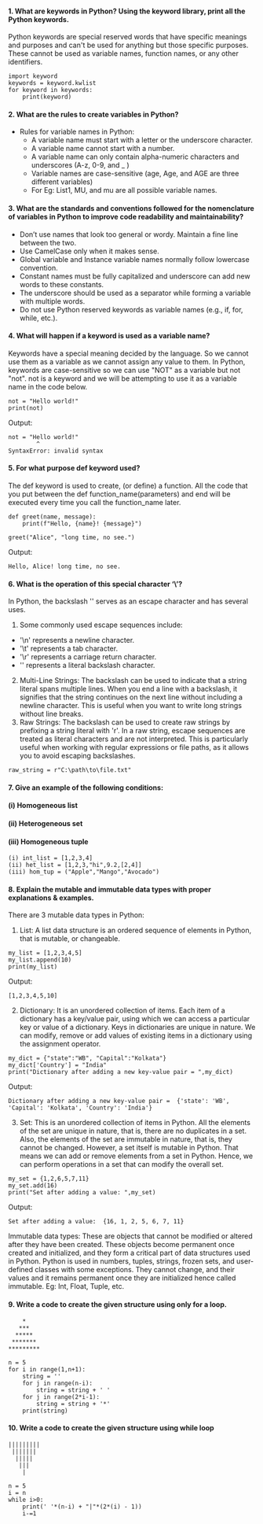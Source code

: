 #### 1. What are keywords in Python? Using the keyword library, print all the Python keywords.
Python keywords are special reserved words that have specific meanings and purposes and can't be used for anything but those specific purposes. These cannot be used as variable names, function names, or any other identifiers. 
```
import keyword
keywords = keyword.kwlist
for keyword in keywords:
    print(keyword)
```
#### 2. What are the rules to create variables in Python?
- Rules for variable names in Python:
    - A variable name must start with a letter or the underscore character.
    - A variable name cannot start with a number.
    - A variable name can only contain alpha-numeric characters and underscores (A-z, 0-9, and _ )
    - Variable names are case-sensitive (age, Age, and AGE are three different variables)
    - For Eg: List1, MU, and mu are all possible variable names.
#### 3. What are the standards and conventions followed for the nomenclature of variables in Python to improve code readability and maintainability?  
- Don’t use names that look too general or wordy. Maintain a fine line between the two.
- Use CamelCase only when it makes sense.
- Global variable and Instance variable names normally follow lowercase convention.
- Constant names must be fully capitalized and underscore can add new words to these constants.
- The underscore should be used as a separator while forming a variable with multiple words.
- Do not use Python reserved keywords as variable names (e.g., if, for, while, etc.).
#### 4. What will happen if a keyword is used as a variable name?
Keywords  have a special meaning decided by the language. So we cannot use them as a variable as we cannot assign any value to them. In Python, keywords are case-sensitive so we can use "NOT" as a variable but not "not".
not is a keyword and we will be attempting to use it as a variable name in the code below.
```
not = "Hello world!"
print(not)
```
Output:
```
not = "Hello world!"
        ^
SyntaxError: invalid syntax
```
#### 5. For what purpose def keyword used?
The def keyword is used to create, (or define) a function. All the code that you put between the def function_name(parameters) and end will be executed every time you call the function_name later.
```
def greet(name, message):
    print(f"Hello, {name}! {message}")

greet("Alice", "long time, no see.")
```
Output:
```
Hello, Alice! long time, no see.
```
#### 6. What is the operation of this special character ‘\’?
In Python, the backslash '' serves as an escape character and has several uses.
1. Some commonly used escape sequences include:
- '\n' represents a newline character.
- '\t' represents a tab character.
- '\r' represents a carriage return character.
- '\' represents a literal backslash character.
2. Multi-Line Strings: The backslash can be used to indicate that a string literal spans multiple lines. When you end a line with a backslash, it signifies that the string continues on the next line without including a newline character. This is useful when you want to write long strings without line breaks.
3. Raw Strings: The backslash can be used to create raw strings by prefixing a string literal with 'r'. In a raw string, escape sequences are treated as literal characters and are not interpreted. This is particularly useful when working with regular expressions or file paths, as it allows you to avoid escaping backslashes.
```
raw_string = r"C:\path\to\file.txt"
```
#### 7. Give an example of the following conditions:
#### (i) Homogeneous list
#### (ii) Heterogeneous set
#### (iii) Homogeneous tuple
```
(i) int_list = [1,2,3,4]
(ii) het_list = [1,2,3,"hi",9.2,[2,4]]
(iii) hom_tup = ("Apple","Mango","Avocado")
```
#### 8. Explain the mutable and immutable data types with proper explanations & examples.
There are 3 mutable data types in Python:
1. List: A list data structure is an ordered sequence of elements in Python, that is mutable, or changeable.
```
my_list = [1,2,3,4,5]
my_list.append(10)
print(my_list)
```
Output:
```
[1,2,3,4,5,10]
```
2. Dictionary: It is an unordered collection of items. Each item of a dictionary has a key/value pair, using which we can access a particular key or value of a dictionary. Keys in dictionaries are unique in nature. We can modify, remove or add values of existing items in a dictionary using the assignment operator.
```
my_dict = {"state":"WB", "Capital":"Kolkata"}
my_dict['Country'] = "India"
print("Dictionary after adding a new key-value pair = ",my_dict)
```
Output:
```
Dictionary after adding a new key-value pair =  {'state': 'WB', 'Capital': 'Kolkata', 'Country': 'India'}
```
3. Set: This is an unordered collection of items in Python. All the elements of the set are unique in nature, that is, there are no duplicates in a set. Also, the elements of the set are immutable in nature, that is, they cannot be changed. However, a set itself is mutable in Python. That means we can add or remove elements from a set in Python. Hence, we can perform operations in a set that can modify the overall set.
```
my_set = {1,2,6,5,7,11}
my_set.add(16)
print("Set after adding a value: ",my_set)
```
Output:
```
Set after adding a value:  {16, 1, 2, 5, 6, 7, 11}
```
Immutable data types: These are objects that cannot be modified or altered after they have been created. These objects become permanent once created and initialized, and they form a critical part of data structures used in Python. Python is used in numbers, tuples, strings, frozen sets, and user-defined classes with some exceptions. They cannot change, and their values and it remains permanent once they are initialized hence called immutable. Eg: Int, Float, Tuple, etc.
#### 9. Write a code to create the given structure using only for a loop.
```
    *
   ***
  *****
 *******
*********
```
```
n = 5
for i in range(1,n+1):
    string = ''
    for j in range(n-i):
        string = string + ' '
    for j in range(2*i-1):
        string = string + '*'
    print(string)
```
#### 10. Write a code to create the given structure using while loop   
```
|||||||||
 |||||||
  |||||
   |||
    |
```
```
n = 5
i = n
while i>0:
    print(' '*(n-i) + "|"*(2*(i) - 1))
    i-=1
```












